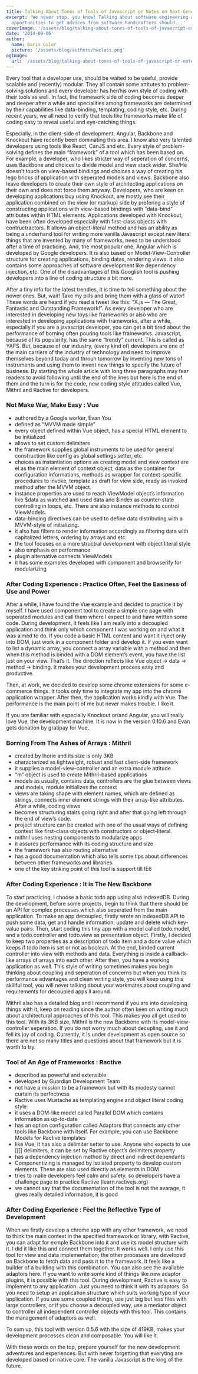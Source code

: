 ```yaml
---
title: Talking About Tones of Tools of Javascript or Notes on Next-Generation Javascript Tools'
excerpt: 'We never stop, you know! Talking about software engineering and having nice
  opportunities to get advices from software handcrafters should...'
coverImage: '/assets/blog/talking-about-tones-of-tools-of-javascript-or-notes-on-next-generation-javascript-tools/cover.webp'
date: '2014-09-06'
author:
  name: Baris Guler
  picture: '/assets/blog/authors/hwclass.png'
ogImage:
  url: '/assets/blog/talking-about-tones-of-tools-of-javascript-or-notes-on-next-generation-javascript-tools/cover.webp'
---
```


Every tool that a developer use, should be waited to be useful, provide scalable and (recently) modular. They all contain some attitutes to problem-solving solutions and every developer has her/his own style of coding with their tools as well. In fact, the framework side of coding becomes deeper and deeper after a while and specialities among frameworks are determined by their capabilities like data-binding, templating, coding style, etc. During recent years, we all need to verify that tools like frameworks make life of coding easy to reveal useful and eye-catching things.

Especially, in the client-side of development, Angular, Backbone and Knockout have recently been dominating this area. I know also very talented developers using tools like React, CanJS and etc. Every style of problem-solving defines the main “framework” of a tool which has been based on. For example, a developer, who likes stricter way of seperation of concerns, uses Backbone and choices to divide model and view stack wider. She/He doesn’t touch on view-based bindings and choices a way of creating his lego bricks of application with seperated models and views. Backbone also leave developers to create their own style of architecting applications on their own and does not force them anyway. Developers, who are keen on developing applications buy using Knockout, are mostly see their application combined on the view (or markup) side by prefering a style of constructing applications with view-based bindings with “data-bind” attributes within HTML elements. Applications developed with Knockout, have been often developed especially with first-class objects with contructractors. It allows an object-literal method and has an ability as being a underhand tool for writing more vanilla Javascript except new literal things that are invented by many of frameworks, need to be understood after a time of practicing. And, the most popular one, Angular which is developed by Google developers. It is also based on Model-View-Controller structure for creating applications, binding datas, rendering views. It also contains some approaches of software development like dependency injection, etc. One of the disadvantages of this Googlish tool is pushing developers into a line of coding structure a bit more.

After a tiny info for the latest trendies, it is time to tell something about the newer ones. But, wait! Take my pills and bring them with a glass of water! These words are heard if you read a tweet like this: “X.js — The Great, Fantastic and Outstanding Framework!”. As every developer who are interested in developing new toys like frameworks or also who are interested in developing applications with frameworks, after a while, especially if you are a javascript developer, you can get a bit tired about the performance of borning often pouring tools like frameworks. Javascript, because of its popularity, has the same “trendy” current. This is called as YAFS. But, because of our industry, (every kind of) developers are one of the main carriers of the industry of technology and need to improve themselves beyond today and throuh tomorrow by inventing new tons of instruments and using them to invent new things to specify the future of business. By starting the whole article with long three paragraphs may fear readers to avoid following until the end of the lines but here is the end of them and the turn is for the code, new coding style attitudes called Vue, Mithril and Ractive for developers.


### Not Make War, Make Easy : Vue

- authored by a Google worker, Evan You
- defined as “MVVM made simple”
- every object defined within Vue object, has a special HTML element to be initialized
- allows to set custom delimiters
- the framework supplies global instruments to be used for general construction like config as global settings setter, etc.
- choices as instantiation options as creating model and view context are el as the main element of context object, data as the container for configuration informations, methods as wrapper for context-specific procedures to invoke, template as draft for view side, ready as invoked method after the MVVM object.
- instance properties are used to reach ViewModel object’s information like $data as watched and used data and $index as counter-state controlling in loops, etc. There are also instance methods to control ViewModels.
- data-binding directives can be used to define data distributing with a MVVM-style of initializing.
- it also has filters to render information accordingly as filtering data with capitalized letters, ordering by arrays and etc.
- the tool focuses on a more structral development with object literal style
- also emphasis on performance
- plugin alternative connects ViewModels
- it has some examples developed with component and browserify for modularizing


### After Coding Experience : Practice Often, Feel the Easiness of Use and Power

After a while, I have found the Vue example and decided to practice it by myself. I have used component tool to create a simple one page with seperated modules and call them where I expect to and have written some code. During development, it feels like I am really into a decoupled application and think only which component I was working on and what it was aimed to do. If you code a basic HTML content and want it inject only into DOM, just work in a component folder and develop it. If you even want to list a dynamic array, you connect a array variable with a method and then when this method is binded with a DOM element’s event, you have the list just on your view. That’s it. The direction reflects like Vue object -> data -> method -> binding. It makes your development process easy and productive.

Then, at work, we decided to develop some chrome extensions for some e-commerce things. It tooks only time to integrate my app into the chrome application wrapper. After then, the application works kindly with Vue. The performance is the main point of me but never makes trouble. I like it.

If you are familiar with especially Knockout or/and Angular, you will really love Vue, the development machine. It is now in the version 0.10.6 and Evan gets donation by gratipay for Vue.


### Borning From The Ashes of Arrays : Mithril

- created by lhorie and its size is only 3KB
- characterized as lightweight, robust and fast client-side framework
- it supplies a model-view-controller and an extra module attitude
- “m” object is used to create Mithril-based applications
- models as usually, contains data, controllers are the glue between views and models, module initializes the context
- views are taking shape with element names, which are defined as strings, connects inner element strings with their array-like attributes. After a while, coding views
- becomes structuring stairs going right and after that going left through the end of view’s code.
- project structure can be created with one of the usual ways of defining context like first-class objects with constructors or object-literal.
- mithril uses nesting components to modularize apps
- it assures performance with its coding structure and size
- the framework has also routing alternative
- has a good documentation which also tells some tips about differences between other frameworks and libraries
- one of the key striking point of this tool is support till IE6


### After Coding Experience : It is The New Backbone

To start practicing, I choose a basic todo app using also indexedDB. During the development, before some projects, begin to think that there should be an API for complex processes which also seperated from the main application. To make an app decoupled, firstly wrote an indexedDB API to push some data, get and handle information, update and delete which key-value pairs. Then, start coding this tiny app with a model called todo.model, and a todo.controller and todo.view as presentation object. Firstly, I decided to keep two properties as a description of todo item and a done value which keeps if todo item is set or not as boolean. At the end, binded current controller into view with methods and data. Everything is inside a callback-like arrays of arrays into each other. After then, you have a working application as well. This style of writing sometimes makes you begin thinking about coupling and seperation of concerns but when you think its performance advantages and clean writing style, you will keep using this skillful tool, you will never talking about your workmates about coupling and requirements for decoupled apps ll around.

Mithril also has a detailed blog and I recommend if you are into developing things with it, keep on reading since the author often keen on writing much about architectural approaches of this tool. This makes you all get used to this tool.
With its 3KB size, Mithril is the new Backbone with its model-view-controller seperation. If you do not worry much about decupling, use it and fell its joy of coding. Currently, it is under development as open source so there are not so many titles and questions about that framework but it is worth to try.


### Tool of An Age of Frameworks : Ractive

- described as powerful and extensible
- developed by Guardian Development Team
- not have a mission to be a framework but with its modesty cannot curtain its perfectness
- Ractive uses Mustache as templating engine and object literal coding style
- it uses a DOM-like model called Parallel DOM which contains information as up-to-date
- has an option configuration called Adaptors that connects any other tools like Backbone with itself. For example, you can use Backbone Models for Ractive templates
- like Vue, it has also a delimiter setter to use. Anyone who expects to use [[]] delimiters, it can be set by Ractive object’s delimiters property
- has a dependency injection method by direct and indirect dependants
- Componentizing is managed by isolated property to develop custom elements. These are also used directly as elements in DOM
- tries to make developers feel calm and safety. so developers have a challenge page to practice Ractive (learn.ractivejs.org)
- we cannot say that the documentation of the tool is not the avarage, it gives really detailed information, it is good


### After Coding Experience : Feel the Reflective Type of Development

When we firstly develop a chrome app with any other framework, we need to think the main context in the specified framework or library, with Ractive, you can adapt for exmple Backbone into it and use its model structure with it. I did it like this and connect them together. It works well. I only use this tool for view and data implementation; the other processes are developed on Backbone to fetch data and pass it to the framework. It feels like a builder of a building with this combination. You can also see the available adaptors here. If you want to write some kind of things like new adaptor plugins, it is possible with this tool. During development, Ractive is easy to implement to any application. Just you need to think it with its adaptors. So you need to setup an application structure which suits working type of your application. If you use some coupled things, use just big but less files with large controllers, or if you choose a decoupled way, use a mediator object to controller all independent controller objects with this tool. This contains the management of adaptors as well.

To sum up, this tool with version 0.5.6 with the size of 419KB, makes your development processes clean and composable. You will like it.

With these words on the top, prepare yourself for the new development adventures and experiences. But with never forgetting that everyting are developed based on native core. The vanilla Javascript is the king of the future.
